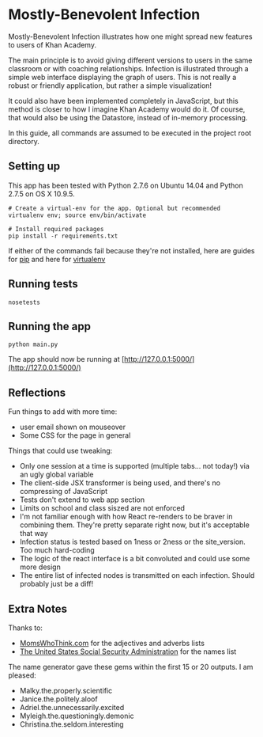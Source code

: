 Mostly-Benevolent Infection
===========================

Mostly-Benevolent Infection illustrates how one might spread new features to users of Khan Academy.

The main principle is to avoid giving different versions to users in the same classroom or with coaching relationships.
Infection is illustrated through a simple web interface displaying the graph of users. 
This is not really  a robust or friendly application, but rather a simple visualization!

It could also have been implemented completely in JavaScript, but this method is closer to how
I imagine Khan Academy would do it. Of course, that would also be using the Datastore, instead of in-memory
processing.

In this guide, all commands are assumed to be executed in the project root directory. 

Setting up
----------

This app has been tested with Python 2.7.6 on Ubuntu 14.04 and Python 2.7.5 on OS X 10.9.5.

    # Create a virtual-env for the app. Optional but recommended
    virtualenv env; source env/bin/activate
    
    # Install required packages
    pip install -r requirements.txt

If either of the commands fail because they're not installed, here are guides for
[pip](https://pip.pypa.io/en/latest/installing.html) and here
for [virtualenv](https://virtualenv.pypa.io/en/latest/installation.html)

Running tests
-------------

    nosetests


Running the app
-------------

    python main.py

The app should now be running at [http://127.0.0.1:5000/](http://127.0.0.1:5000/)


Reflections
-------------

Fun things to add with more time:

- user email shown on mouseover
- Some CSS for the page in general
 
Things that could use tweaking:

- Only one session at a time is supported (multiple tabs... not today!) via an ugly global variable
- The client-side JSX transformer is being used, and there's no compressing of JavaScript
- Tests don't extend to web app section
- Limits on school and class siszed are not enforced
- I'm not familiar enough with how React re-renders to be braver in combining them. They're pretty separate right now, but it's acceptable that way
- Infection status is tested based on 1ness or 2ness or the site_version. Too much hard-coding
- The logic of the react interface is a bit convoluted and could use some more design
- The entire list of infected nodes is transmitted on each infection. Should probably just be a diff!

Extra Notes
-------------

Thanks to:

- [MomsWhoThink.com](http://www.momswhothink.com/) for the adjectives and adverbs lists
- [The United States Social Security Administration](http://www.ssa.gov) for the names list

The name generator gave these gems within the first 15 or 20 outputs. I am pleased:

- Malky.the.properly.scientific
- Janice.the.politely.aloof
- Adriel.the.unnecessarily.excited
- Myleigh.the.questioningly.demonic
- Christina.the.seldom.interesting
